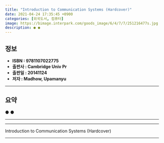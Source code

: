 ```yaml
---
title: "Introduction to Communication Systems (Hardcover)"
date: 2021-04-24 17:35:45 +0900
categories: [외국도서, 컴퓨터]
image: https://bimage.interpark.com/goods_image/6/4/7/7/251216477s.jpg
description: ● ●
---
```


## **정보**

- **ISBN : 9781107022775**
- **출판사 : Cambridge Univ Pr**
- **출판일 : 20141124**
- **저자 : Madhow, Upamanyu**

------



## **요약**

●  ●  

------



------


Introduction to Communication Systems (Hardcover) 

------


